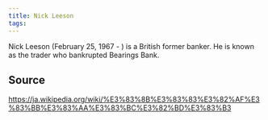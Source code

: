 ```yaml
---
title: Nick Leeson
tags: 
---
```


Nick Leeson (February 25, 1967 - ) is a British former banker. He is known as the trader who bankrupted Bearings Bank.

## Source
https://ja.wikipedia.org/wiki/%E3%83%8B%E3%83%83%E3%82%AF%E3%83%BB%E3%83%AA%E3%83%BC%E3%82%BD%E3%83%B3
